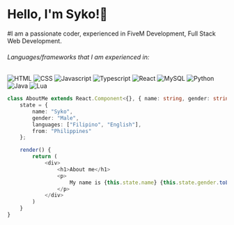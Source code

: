 <h1>
  Hello, I'm Syko!👋
</h1>

#I am a passionate coder, experienced in FiveM Development, Full Stack Web Development.



###### Languages/frameworks that I am experienced in:
![HTML](https://img.shields.io/badge/-HTML-05122A?style=flat&logo=HTML5)
![CSS](https://img.shields.io/badge/-CSS-05122A?style=flat&logo=CSS3)
![Javascript](https://img.shields.io/badge/-Javascript-05122A?style=flat&logo=javascript)
![Typescript](https://img.shields.io/badge/-Typescript-05122A?style=flat&logo=typescript)
![React](https://img.shields.io/badge/-React-05122A?style=flat&logo=react)
![MySQL](https://img.shields.io/badge/-MySQL-05122A?style=flat&logo=mysql)
![Python](https://img.shields.io/badge/-Python-05122A?style=flat&logo=python)
![Java](https://img.shields.io/badge/-Python-05122A?style=flat&logo=python)
![Lua](https://img.shields.io/badge/-Lua-05122A?style=flat&logo=lua)

```typescript
class AboutMe extends React.Component<{}, { name: string, gender: string, hobbies: string[], languages: string[] }> {
    state = {
        name: "Syko",
        gender: "Male",
        languages: ["Filipino", "English"],
        from: "Philippines"
    };

    render() {
        return (
            <div>
                <h1>About me</h1>
                <p>
                    My name is {this.state.name} {this.state.gender.toLowerCase()} A passionate coder from the {this.state.from}.
                </p>
            </div>
        )
    }
}
```
